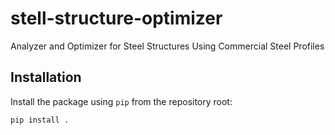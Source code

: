 # stell-structure-optimizer
Analyzer and Optimizer for Steel Structures Using Commercial Steel Profiles

## Installation

Install the package using `pip` from the repository root:

```bash
pip install .
```
